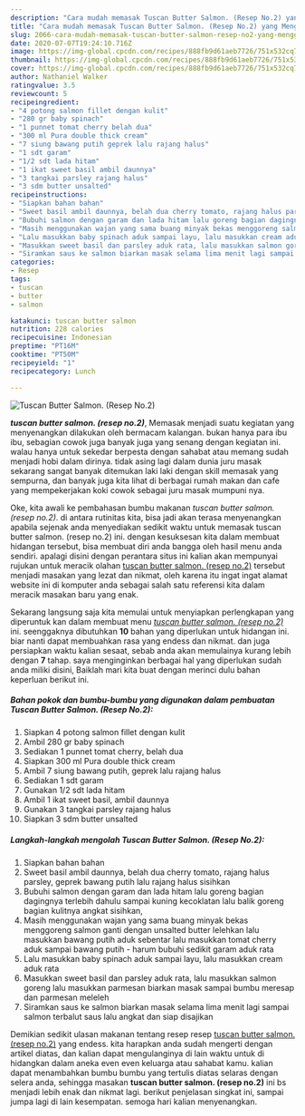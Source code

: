 ```yaml
---
description: "Cara mudah memasak Tuscan Butter Salmon. (Resep No.2) yang Menggugah Selera"
title: "Cara mudah memasak Tuscan Butter Salmon. (Resep No.2) yang Menggugah Selera"
slug: 2066-cara-mudah-memasak-tuscan-butter-salmon-resep-no2-yang-menggugah-selera
date: 2020-07-07T19:24:10.716Z
image: https://img-global.cpcdn.com/recipes/888fb9d61aeb7726/751x532cq70/tuscan-butter-salmon-resep-no2-foto-resep-utama.jpg
thumbnail: https://img-global.cpcdn.com/recipes/888fb9d61aeb7726/751x532cq70/tuscan-butter-salmon-resep-no2-foto-resep-utama.jpg
cover: https://img-global.cpcdn.com/recipes/888fb9d61aeb7726/751x532cq70/tuscan-butter-salmon-resep-no2-foto-resep-utama.jpg
author: Nathaniel Walker
ratingvalue: 3.5
reviewcount: 5
recipeingredient:
- "4 potong salmon fillet dengan kulit"
- "280 gr baby spinach"
- "1 punnet tomat cherry belah dua"
- "300 ml Pura double thick cream"
- "7 siung bawang putih geprek lalu rajang halus"
- "1 sdt garam"
- "1/2 sdt lada hitam"
- "1 ikat sweet basil ambil daunnya"
- "3 tangkai parsley rajang halus"
- "3 sdm butter unsalted"
recipeinstructions:
- "Siapkan bahan bahan"
- "Sweet basil ambil daunnya, belah dua cherry tomato, rajang halus parsley, geprek bawang putih lalu rajang halus sisihkan"
- "Bubuhi salmon dengan garam dan lada hitam lalu goreng bagian dagingnya terlebih dahulu sampai kuning kecoklatan lalu balik goreng bagian kulitnya angkat sisihkan,"
- "Masih menggunakan wajan yang sama buang minyak bekas menggoreng salmon ganti dengan unsalted butter lelehkan lalu masukkan bawang putih aduk sebentar lalu masukkan tomat cherry aduk sampai bawang putih  harum bubuhi sedikit garam aduk rata"
- "Lalu masukkan baby spinach aduk sampai layu, lalu masukkan cream aduk rata"
- "Masukkan sweet basil dan parsley aduk rata, lalu masukkan salmon goreng lalu masukkan parmesan biarkan masak sampai bumbu meresap dan parmesan meleleh"
- "Siramkan saus ke salmon biarkan masak selama lima menit lagi sampai salmon terbalut saus lalu angkat dan siap disajikan"
categories:
- Resep
tags:
- tuscan
- butter
- salmon

katakunci: tuscan butter salmon 
nutrition: 228 calories
recipecuisine: Indonesian
preptime: "PT16M"
cooktime: "PT50M"
recipeyield: "1"
recipecategory: Lunch

---
```



![Tuscan Butter Salmon. (Resep No.2)](https://img-global.cpcdn.com/recipes/888fb9d61aeb7726/751x532cq70/tuscan-butter-salmon-resep-no2-foto-resep-utama.jpg)

<b><i>tuscan butter salmon. (resep no.2)</i></b>, Memasak menjadi suatu kegiatan yang menyenangkan dilakukan oleh bermacam kalangan. bukan hanya para ibu ibu, sebagian cowok juga banyak juga yang senang dengan kegiatan ini. walau hanya untuk sekedar berpesta dengan sahabat atau memang sudah menjadi hobi dalam dirinya. tidak asing lagi dalam dunia juru masak sekarang sangat banyak ditemukan laki laki dengan skill memasak yang sempurna, dan banyak juga kita lihat di berbagai rumah makan dan cafe yang mempekerjakan koki cowok sebagai juru masak mumpuni nya.

Oke, kita awali ke pembahasan bumbu makanan <i>tuscan butter salmon. (resep no.2)</i>. di antara rutinitas kita, bisa jadi akan terasa menyenangkan apabila sejenak anda menyediakan sedikit waktu untuk memasak tuscan butter salmon. (resep no.2) ini. dengan kesuksesan kita dalam membuat hidangan tersebut, bisa membuat diri anda bangga oleh hasil menu anda sendiri. apalagi disini dengan perantara situs ini kalian akan mempunyai rujukan untuk meracik olahan <u>tuscan butter salmon. (resep no.2)</u> tersebut menjadi masakan yang lezat dan nikmat, oleh karena itu ingat ingat alamat website ini di komputer anda sebagai salah satu referensi kita dalam meracik masakan baru yang enak.




Sekarang langsung saja kita memulai untuk menyiapkan perlengkapan yang diperuntuk kan dalam membuat menu <u><i>tuscan butter salmon. (resep no.2)</i></u> ini. seenggaknya dibutuhkan <b>10</b> bahan yang diperlukan untuk hidangan ini. biar nanti dapat membuahkan rasa yang endess dan nikmat. dan juga persiapkan waktu kalian sesaat, sebab anda akan memulainya kurang lebih dengan <b>7</b> tahap. saya menginginkan berbagai hal yang diperlukan sudah anda miliki disini, Baiklah mari kita buat dengan merinci dulu bahan keperluan berikut ini.

<!--inarticleads1-->

##### Bahan pokok dan bumbu-bumbu yang digunakan dalam pembuatan Tuscan Butter Salmon. (Resep No.2):

1. Siapkan 4 potong salmon fillet dengan kulit
1. Ambil 280 gr baby spinach
1. Sediakan 1 punnet tomat cherry, belah dua
1. Siapkan 300 ml Pura double thick cream
1. Ambil 7 siung bawang putih, geprek lalu rajang halus
1. Sediakan 1 sdt garam
1. Gunakan 1/2 sdt lada hitam
1. Ambil 1 ikat sweet basil, ambil daunnya
1. Gunakan 3 tangkai parsley rajang halus
1. Siapkan 3 sdm butter unsalted




<!--inarticleads2-->

##### Langkah-langkah mengolah Tuscan Butter Salmon. (Resep No.2):

1. Siapkan bahan bahan
1. Sweet basil ambil daunnya, belah dua cherry tomato, rajang halus parsley, geprek bawang putih lalu rajang halus sisihkan
1. Bubuhi salmon dengan garam dan lada hitam lalu goreng bagian dagingnya terlebih dahulu sampai kuning kecoklatan lalu balik goreng bagian kulitnya angkat sisihkan,
1. Masih menggunakan wajan yang sama buang minyak bekas menggoreng salmon ganti dengan unsalted butter lelehkan lalu masukkan bawang putih aduk sebentar lalu masukkan tomat cherry aduk sampai bawang putih  - harum bubuhi sedikit garam aduk rata
1. Lalu masukkan baby spinach aduk sampai layu, lalu masukkan cream aduk rata
1. Masukkan sweet basil dan parsley aduk rata, lalu masukkan salmon goreng lalu masukkan parmesan biarkan masak sampai bumbu meresap dan parmesan meleleh
1. Siramkan saus ke salmon biarkan masak selama lima menit lagi sampai salmon terbalut saus lalu angkat dan siap disajikan




Demikian sedikit ulasan makanan tentang resep resep <u>tuscan butter salmon. (resep no.2)</u> yang endess. kita harapkan anda sudah mengerti dengan artikel diatas, dan kalian dapat mengulanginya di lain waktu untuk di hidangkan dalam aneka even even keluarga atau sahabat kamu. kalian dapat menambahkan bumbu bumbu yang tertulis diatas selaras dengan selera anda, sehingga masakan <b>tuscan butter salmon. (resep no.2)</b> ini bs menjadi lebih enak dan nikmat lagi. berikut penjelasan singkat ini, sampai jumpa lagi di lain kesempatan. semoga hari kalian menyenangkan.
